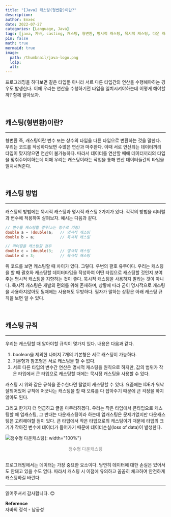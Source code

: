 ```yaml
---
title: "[Java] 캐스팅(형변환)이란?"
description: 
author: Enxec
date: 2022-07-27
categories: [Language, Java]
tags: [java, 자바, casting, 캐스팅, 형변환, 명시적 캐스팅, 묵시적 캐스팅, 다운 캐스팅, 업 캐스팅]
pin: false
math: true
mermaid: true
image:
  path: /thumbnail/java-logo.png
  lqip: 
  alt: 
---
```


프로그래밍을 하다보면 같은 타입뿐 아니라 서르 다른 타입간의 연산을 수행해야하는 경우도 발생한다. 이때 우리는 연산을 수행하기전 타입을 일치시켜야하는데 어떻게 해야할까? 함께 알아보자.

<br>

## 캐스팅(형변환)이란?
---
형변환 즉, 캐스팅이란 변수 또는 상수의 타입을 다른 타입으로 변환하는 것을 말한다. 우리는 코드를 작성하다보면 수많은 연산과 마주한다. 이때 서로 연산되는 데이터끼리 타입이 맞지않으면 연산이 불가능하다. 따라서 데이터를 연산할 때에 데이터끼리의 타입을 맞춰주어야하는데 이때 우리는 캐스팅이라는 작업을 통해 연산 데이터들간의 타입을 일치시켜준다.

<br>

## 캐스팅 방법
---
캐스팅의 방법에는 묵시적 캐스팅과 명시적 캐스팅 2가지가 있다. 각각의 방법을 리터럴과 변수에 적용하여 살펴보자.
예시는 다음과 같다.
```java
// 변수를 캐스팅할 경우(a는 정수로 가정)
double a = (double)a;   // 명시적 캐스팅
double b = a;           // 묵시적 캐스팅

// 리터럴을 캐스팅할 경우
double c = (double)3;   // 명시적 캐스팅
double d = 3;           // 묵시적 캐스팅
```
위 코드를 보면 캐스팅할 때 차이가 있다. 그렇다. 우변의 괄호 유무이다. 우리는 캐스팅을 할 때 괄호와 캐스팅할 데이터타입을 작성하여 어떤 타입으로 캐스팅할 것인지 보여주는 명시적 캐스팅을 
지향하는 것이 좋다. 묵시적 캐스팅을 사용하지 말라는 것이 아니다. 묵시적 캐스팅은 개발의 편의를 위해 존재하며, 상황에 따라 굳이 명시적으로 캐스팅을 사용하지않아도 될때에는 사용해도 무방하다.
필자가 말하는 상황은 아래 캐스팅 규칙을 보면 알 수 있다.

<br>

## 캐스팅 규칙
---
우리는 캐스팅할 때 알아야할 규칙이 몇가지 있다. 내용은 다음과 같다.
1. boolean을 제외한 나머지 7개의 기본형은 서로 캐스팅이 가능하다.
2. 기본형과 참조형은 서로 캐스팅을 할 수 없다.
3. 서로 다른 타입의 변수간 연산은 명시적 캐스팅을 원칙으로 하지만, 값의 범위가 작은 타입에서 큰 타입으로 캐스팅할 때에는 묵시정 캐스팅을 사용할 수 있다.

캐스팅 시 위와 같은 규칙을 준수한다면 탈없이 캐스팅할 수 있다. 요즘에는 IDE가 워낙 잘되어있어 규칙에 어긋나는 캐스팅을 할 때 오류를 다 잡아주기 때문에 큰 걱정을 하지않아도 된다.

그리고 한가지 더 언급하고 글을 마무리하겠다.
우리는 작은 타입에서 큰타입으로 캐스팅할 때 업캐스팅, 그 반대는 다운캐스팅이라 하는데 업캐스팅은 문제가없지만 다운캐스팅은 고려해야할 점이 있다.
큰 타입에서 작은 타입으로의 캐스팅이기 때문에 타입의 크기가 작아진 변수에 데이터가 들어가기 때문에 데이터손실(loss of data)이 발생한다.

![정수형 다운캐스팅](/posts/20220727/down-casting.png "정수형 다운캐스팅"){: width="100%"}
<div style="color: gray; text-align: center; margin-bottom: 30px;">정수형 다운캐스팅</div>
프로그래밍에서는 데이터는 가장 중요한 요소이다. 당연히 데이터에 대한 손실은 있어서도 안돼고 있을 수도 없다. 따라서 캐스팅 시 이점에 유의하고 꼼꼼히 체크하여 안전하게 캐스팅하길 바란다.

---

읽어주셔서 감사합니다. 😊

__Reference__  
자바의 정석 - 남궁성